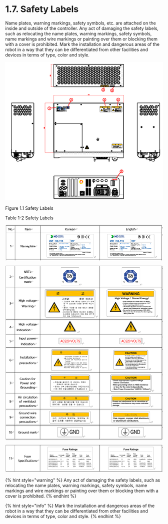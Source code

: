 ﻿# 1.7. Safety Labels 

Name plates, warning markings, safety symbols, etc. are attached on the inside and outside of the controller. Any act of damaging the safety labels, such as relocating the name plates, warning markings, safety symbols, name markings and wire markings or painting over them or blocking them with a cover is prohibited. Mark the installation and dangerous areas of the robot in a way that they can be differentiated from other facilities and devices in terms of type, color and style.

![](../_assets/그림_1.1_안전라벨.png)

Figure 1.1 Safety Labels

Table 1-2 Safety Labels

![](../_assets/1.7._안전_라벨(Hi6).png)

![](../_assets/1.7._안전_라벨(Hi6)-표_1-2_안전라벨.png)

![](../_assets/1.7._안전_라벨(Hi6)-표_1-2_안전라벨2.png)

{% hint style="warning" %}
Any act of damaging the safety labels, such as relocating the name plates, warning markings, safety symbols, name markings and wire markings or painting over them or blocking them with a cover is prohibited.
{% endhint %}

{% hint style="info" %}
Mark the installation and dangerous areas of the robot in a way that they can be differentiated from other facilities and devices in terms of type, color and style.
{% endhint %}